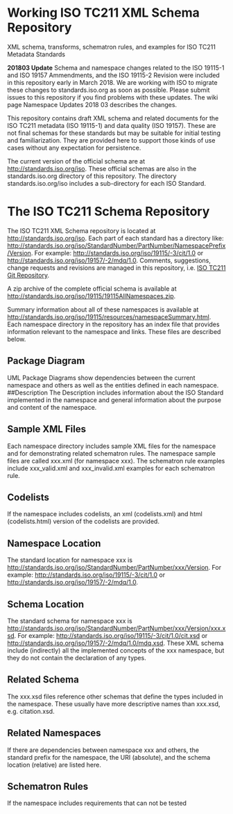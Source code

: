 Working ISO TC211 XML Schema Repository
===

XML schema, transforms, schematron rules, and examples for ISO TC211 Metadata Standards

__201803 Update__ Schema and namespace changes related to the ISO 19115-1 and ISO 19157 Ammendments, and the ISO 19115-2 Revision were included in this repository early in March 2018. We are working with ISO to migrate these changes to standards.iso.org as soon as possible. Please submit issues to this repository if you find problems with these updates. The wiki page Namespace Updates 2018 03 describes the changes.

This repository contains draft XML schema and related documents for the ISO TC211 metadata (ISO 19115-1) 
and data quality (ISO 19157). These are not final schemas for these standards but may be suitable for 
initial testing and familiarization. They are provided here to support those kinds of use cases 
without any expectation for persistence.

The current version of the official schema are at <http://standards.iso.org/iso>. These official schemas are also in the standards.iso.org directory of this repository. The directory standards.iso.org/iso includes a sub-directory for each ISO Standard.

# The ISO TC211 Schema Repository
The ISO TC211 XML Schema repository is located at <http://standards.iso.org/iso>. Each part of each standard has a directory like: http://standards.iso.org/iso/StandardNumber/PartNumber/NamespacePrefix/Version. For example:
<http://standards.iso.org/iso/19115/-3/cit/1.0> or
<http://standards.iso.org/iso/19157/-2/mdq/1.0>. Comments, suggestions, change requests and revisions are managed in this repository, i.e. [ISO TC211 Git Repository](https://github.com/ISO-TC211/XML).

A zip archive of the complete official schema is available at http://standards.iso.org/iso/19115/19115AllNamespaces.zip.

Summary information about all of these namespaces is available at http://standards.iso.org/iso/19115/resources/namespaceSummary.html. Each namespace directory in the repository has an index file that provides information relevant to the namespace and links. These files are described below.

## Package Diagram
UML Package Diagrams show dependencies between the current namespace and others as well as the entities defined in each namespace.
##Description
The Description includes information about the ISO Standard implemented in the namespace and general information about the purpose and content of the namespace.
## Sample XML Files
Each namespace directory includes sample XML files for the namespace and for demonstrating related schematron rules. The namespace sample files are called xxx.xml (for namespace xxx). The schematron rule examples include xxx_valid.xml and xxx_invalid.xml examples for each schematron rule.
## Codelists
If the namespace includes codelists, an xml (codelists.xml) and html (codelists.html) version of the codelists are provided.
## Namespace Location
The standard location for namespace xxx is http://standards.iso.org/iso/StandardNumber/PartNumber/xxx/Version. For example:
<http://standards.iso.org/iso/19115/-3/cit/1.0> or
<http://standards.iso.org/iso/19157/-2/mdq/1.0>.
## Schema Location
The standard schema for namespace xxx is http://standards.iso.org/iso/StandardNumber/PartNumber/xxx/Version/xxx.xsd. For example:
<http://standards.iso.org/iso/19115/-3/cit/1.0/cit.xsd> or
<http://standards.iso.org/iso/19157/-2/mdq/1.0/mdq.xsd>.
These XML schema include (indirectly) all the implemented concepts of the xxx namespace, but they do not contain the declaration of any types.
## Related Schema
The xxx.xsd files reference other schemas that define the types included in the namespace. These usually have more descriptive names than xxx.xsd, e.g. citation.xsd.
## Related Namespaces
If there are dependencies  between namespace xxx and others, the standard prefix for the namespace, the URI (absolute), and the schema location (relative) are listed here.
## Schematron Rules
If the namespace includes requirements that can not be tested 
